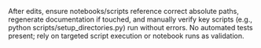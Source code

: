 After edits, ensure notebooks/scripts reference correct absolute paths, regenerate documentation if touched, and manually verify key scripts (e.g., python scripts/setup_directories.py) run without errors. No automated tests present; rely on targeted script execution or notebook runs as validation.